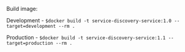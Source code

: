 Build image:

Development - `$docker build -t service-discovery-service:1.0 --target=development --rm .`

Production - `$docker build -t service-discovery-service:1.1 --target=production --rm .`
